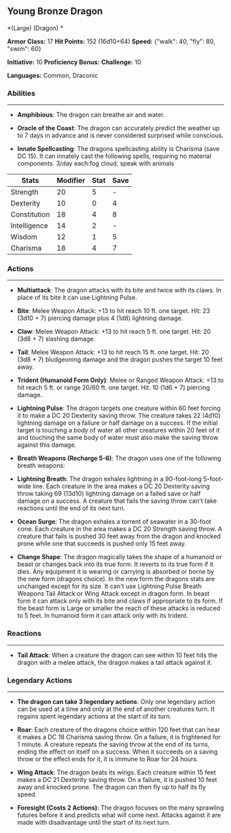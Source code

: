 ## Young Bronze Dragon
*(Large) (Dragon) *

**Armor Class:** 17
**Hit Points:** 152 (16d10+64)
**Speed:** {"walk": 40, "fly": 80, "swim": 60}

**Initiative:** 10
**Proficiency Bonus:**
**Challenge:** 10

**Languages:** Common, Draconic

### Abilities
 --- 
- **Amphibious**: The dragon can breathe air and water.

- **Oracle of the Coast**: The dragon can accurately predict the weather up to 7 days in advance and is never considered surprised while conscious.

- **Innate Spellcasting**: The dragons spellcasting ability is Charisma (save DC 15). It can innately cast the following spells, requiring no material components. 3/day each:fog cloud, speak with animals



| Stats | Modifier | Stat | Save
| ---- | ---- | ---- | ---- |
| Strength | 20 | 5 | - |
| Dexterity | 10 | 0 | 4 |
| Constitution | 18 | 4 | 8 |
| Intelligence | 14 | 2 | - |
| Wisdom | 12 | 1 | 5 |
| Charisma | 18 | 4 | 7 |

### Actions
 --- 
- **Multiattack**: The dragon attacks with its bite and twice with its claws. In place of its bite  it can use Lightning Pulse.

- **Bite**: Melee Weapon Attack: +13 to hit  reach 10 ft.  one target. Hit: 23 (3d10 + 7) piercing damage plus 4 (1d8) lightning damage.

- **Claw**: Melee Weapon Attack: +13 to hit  reach 5 ft.  one target. Hit: 20 (3d8 + 7) slashing damage.

- **Tail**: Melee Weapon Attack: +13 to hit  reach 15 ft.  one target. Hit: 20 (3d8 + 7) bludgeoning damage  and the dragon pushes the target 10 feet away.

- **Trident (Humanoid Form Only)**: Melee or Ranged Weapon Attack: +13 to hit  reach 5 ft. or range 20/60 ft.  one target. Hit: 10 (1d6 + 7) piercing damage.

- **Lightning Pulse**: The dragon targets one creature within 60 feet  forcing it to make a DC 20 Dexterity saving throw. The creature takes 22 (4d10) lightning damage on a failure or half damage on a success. If the initial target is touching a body of water  all other creatures within 20 feet of it and touching the same body of water must also make the saving throw against this damage.

- **Breath Weapons (Recharge 5-6)**: The dragon uses one of the following breath weapons:

- **Lightning Breath**: The dragon exhales lightning in a 90-foot-long  5-foot-wide line. Each creature in the area makes a DC 20 Dexterity saving throw  taking 69 (13d10) lightning damage on a failed save or half damage on a success. A creature that fails the saving throw can't take reactions until the end of its next turn.

- **Ocean Surge**: The dragon exhales a torrent of seawater in a 30-foot cone. Each creature in the area makes a DC 20 Strength saving throw. A creature that fails is pushed 30 feet away from the dragon and knocked prone  while one that succeeds is pushed only 15 feet away.

- **Change Shape**: The dragon magically takes the shape of a humanoid or beast  or changes back into its true form. It reverts to its true form if it dies. Any equipment it is wearing or carrying is absorbed or borne by the new form (dragons choice). In the new form  the dragons stats are unchanged except for its size. It can't use Lightning Pulse  Breath Weapons  Tail Attack  or Wing Attack except in dragon form. In beast form  it can attack only with its bite and claws  if appropriate to its form. If the beast form is Large or smaller  the reach of these attacks is reduced to 5 feet. In humanoid form  it can attack only with its trident.

### Reactions
 --- 
- **Tail Attack**: When a creature the dragon can see within 10 feet hits the dragon with a melee attack, the dragon makes a tail attack against it.

### Legendary Actions
 --- 
- **The dragon can take 3 legendary actions**: Only one legendary action can be used at a time and only at the end of another creatures turn. It regains spent legendary actions at the start of its turn.

- **Roar**: Each creature of the dragons choice within 120 feet that can hear it makes a DC 18 Charisma saving throw. On a failure, it is frightened for 1 minute. A creature repeats the saving throw at the end of its turns, ending the effect on itself on a success. When it succeeds on a saving throw or the effect ends for it, it is immune to Roar for 24 hours.

- **Wing Attack**: The dragon beats its wings. Each creature within 15 feet makes a DC 21 Dexterity saving throw. On a failure, it is pushed 10 feet away and knocked prone. The dragon can then fly up to half its fly speed.

- **Foresight (Costs 2 Actions)**: The dragon focuses on the many sprawling futures before it and predicts what will come next. Attacks against it are made with disadvantage until the start of its next turn.

